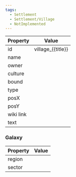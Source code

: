 ```yaml
---
tags:
  - Settlement
  - Settlement/Village
  - NotImplemented
---
```


| Property  | Value             |
| --------- | ----------------- |
| id        | village_{{title}} |
| name      |                   |
| owner     |                   |
| culture   |                   |
| bound     |                   |
| type      |                   |
| posX      |                   |
| posY      |                   |
| wiki link |                   |
| text      |                   |

### Galaxy
| Property | Value          |
| -------- | -------------- |
| region   |                |
| sector   |                |
